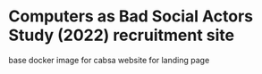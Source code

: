 # Computers as Bad Social Actors Study (2022) recruitment site 
base docker image for cabsa website for landing page
